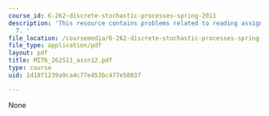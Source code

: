 ```yaml
---
course_id: 6-262-discrete-stochastic-processes-spring-2011
description: 'This resource contains problems related to reading assignments: chapter
  7. '
file_location: /coursemedia/6-262-discrete-stochastic-processes-spring-2011/1d1071239a9ca4c77e453bc477e58037_MIT6_262S11_assn12.pdf
file_type: application/pdf
layout: pdf
title: MIT6_262S11_assn12.pdf
type: course
uid: 1d1071239a9ca4c77e453bc477e58037

---
```

None